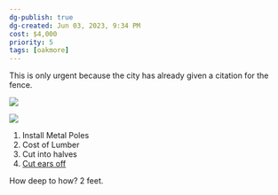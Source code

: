 ```yaml
---
dg-publish: true
dg-created: Jun 03, 2023, 9:34 PM
cost: $4,000
priority: 5
tags: [oakmore]
---
```


This is only urgent because the city has already given a citation for the fence.

![](https://lh3.googleusercontent.com/pw/AJFCJaX565JUfi6-61dG8oVjmcN7xCGh62-jP92oxD8v99mWe2D0sz0BJid8OeA4ffUqinM9vS9Ui8Oh8txYLGvYt8lJ2wx3_GwzcTDlZkB7n__o37_rXJdtwCTEHHZ_3Zoym2G-AfHXbtrvaW8kAIVaxUXs5w=w1227-h920-s-no?authuser=0)

![](https://lh3.googleusercontent.com/pw/AJFCJaUqaDJxIX1SbvOSjaIxz1Ox9ephkLFNPZbi90S7rKm8X4oLR5nf7-cuV5EWI4Z89gksxYKfP2xyIvbYYOR_T2mZJF4r62iCsaA6y8ZhdwuZNaUoMrcpi8AQ45BmrlbXqHR-NBidkhE1ACXMKhR5FPpHZA=w1227-h920-s-no?authuser=0)

1. Install Metal Poles
2. Cost of Lumber
3. Cut into halves
4. [Cut ears off](https://photos.app.goo.gl/W86zZMVpyRm32CEq7)

How deep to how? 2 feet.

